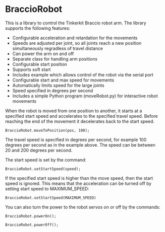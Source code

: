 # BraccioRobot
This is a library to control the Tinkerkit Braccio robot arm. The library supports the following features:
* Configurable acceleration and retardation for the movements
* Speeds are adjusted per joint, so all joints reach a new position simultaneously regradless of travel distance
* Can power the arm on and off
* Separate class for handling arm positions
* Configurable start position
* Supports soft start
* Includes example which allows control of the robot via the serial port
* Configurable start and max speed for movements
* Automatically limits speed for the large joints
* Speed specified in degrees per second
* Includes a simple Python program (moveRobot.py) for interactive robot movements

When the robot is moved from one position to another, it starts at a 
specified start speed and accelerates to the specified travel speed. 
Before reaching the end of the movement it decelerates back to the start speed.

`BraccioRobot.moveToPosition(pos, 100);`

The travel speed is specified in degrees per second, for example 100 
degrees per second as in the example above. The speed can be between 
20 and 200 degrees per second.

The start speed is set by the command:

`BraccioRobot.setStartSpeed(speed);`

If the specified start speed is higher than the move speed, then the start 
speed is ignored. This means that the acceleration can be turned off by 
setting start speed to MAXIMUM_SPEED:

`BraccioRobot.setStartSpeed(MAXIMUM_SPEED)`

You can also turn the power to the robot servos on or off by the commands:

`BraccioRobot.powerOn();`

`BraccioRobot.powerOff();`
